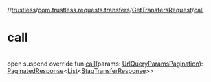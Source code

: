 //[trustless](../../../index.md)/[com.trustless.requests.transfers](../index.md)/[GetTransfersRequest](index.md)/[call](call.md)

# call

\
open suspend override fun [call](call.md)(params: [UrlQueryParamsPagination](../../com.trustless.requests.accounts.getAccounts/-url-query-params-pagination/index.md)): [PaginatedResponse](../../com.trustless.paginator/-paginated-response/index.md)&lt;[List](https://kotlinlang.org/api/latest/jvm/stdlib/kotlin.collections/-list/index.html)&lt;[StaqTransferResponse](../-staq-transfer-response/index.md)&gt;&gt;
